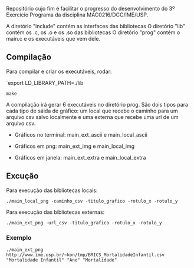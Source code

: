 Repositório cujo fim é facilitar o progresso do desenvolvimento do 3º Exercício Programa da disciplina MAC0216/DCC/IME/USP.

A diretório "include" contém as interfaces das bibliotecas O diretório "lib" contém os .c, os .o e os .so das bibliotecas O diretório "prog" contém o main.c e os executáveis que vem dele.

## Compilação

Para compilar e criar os executáveis, rodar:

`export LD_LIBRARY_PATH=./lib 

`make`

A compilação irá gerar 6 executáveis no diretório prog. São dois tipos para cada tipo de sáida de gráfico: um local que recebe o caminho para um arquivo csv salvo localmente e uma externa que  recebe uma url de um arquivo csv.

- Gráficos no terminal: main_ext_ascii e main_local_ascii

- Gráficos em png: main_ext_img e main_local_img

- Gráficos em janela: main_ext_extra e main_local_extra

## Excução

Para execução das bibliotecas locais:

`./main_local_png -caminho_csv -titulo_grafico -rotulo_x -rotulo_y`

Para execução das bibliotecas externas:

`./main_ext_png -url_csv -titulo_grafico -rotulo_x -rotulo_y`

### Exemplo
`./main_ext_png http://www.ime.usp.br/~kon/tmp/BRICS_MortalidadeInfantil.csv "Mortalidade Infantil" "Ano" "Mortalidade"`